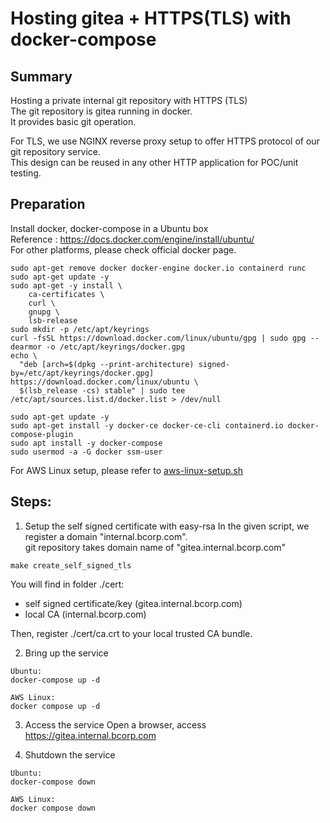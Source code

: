 # Hosting gitea + HTTPS(TLS) with docker-compose

## Summary
Hosting a private internal git repository with HTTPS (TLS)  
The git repository is gitea running in docker.  
It provides basic git operation.  

For TLS, we use NGINX reverse proxy setup to offer HTTPS protocol of our git repository service.  
This design can be reused in any other HTTP application for POC/unit testing.  

## Preparation
Install docker, docker-compose in a Ubuntu box  
Reference : https://docs.docker.com/engine/install/ubuntu/  
For other platforms, please check official docker page.

```
sudo apt-get remove docker docker-engine docker.io containerd runc
sudo apt-get update -y
sudo apt-get -y install \
    ca-certificates \
    curl \
    gnupg \
    lsb-release
sudo mkdir -p /etc/apt/keyrings
curl -fsSL https://download.docker.com/linux/ubuntu/gpg | sudo gpg --dearmor -o /etc/apt/keyrings/docker.gpg
echo \
  "deb [arch=$(dpkg --print-architecture) signed-by=/etc/apt/keyrings/docker.gpg] https://download.docker.com/linux/ubuntu \
  $(lsb_release -cs) stable" | sudo tee /etc/apt/sources.list.d/docker.list > /dev/null

sudo apt-get update -y
sudo apt-get install -y docker-ce docker-ce-cli containerd.io docker-compose-plugin
sudo apt install -y docker-compose
sudo usermod -a -G docker ssm-user
```
For AWS Linux setup, please refer to [aws-linux-setup.sh](aws-linux-setup.sh)


## Steps:
1) Setup the self signed certificate with easy-rsa
In the given script, we register a domain "internal.bcorp.com".  
git repository takes domain name of "gitea.internal.bcorp.com"
```
make create_self_signed_tls
```
You will find in folder ./cert:
- self signed certificate/key (gitea.internal.bcorp.com)
- local CA (internal.bcorp.com) 

Then, register ./cert/ca.crt to your local trusted CA bundle.  

2) Bring up the service
```
Ubuntu:
docker-compose up -d

AWS Linux:
docker compose up -d
```
3) Access the service
Open a browser, access https://gitea.internal.bcorp.com

3) Shutdown the service
```
Ubuntu:
docker-compose down

AWS Linux:
docker compose down

```